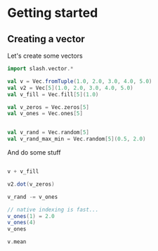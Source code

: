 # Getting started

## Creating a vector

Let's create some vectors

```scala mdoc
import slash.vector.*

val v = Vec.fromTuple(1.0, 2.0, 3.0, 4.0, 5.0)
val v2 = Vec[5](1.0, 2.0, 3.0, 4.0, 5.0)
val v_fill = Vec.fill[5](1.0)

val v_zeros = Vec.zeros[5]
val v_ones = Vec.ones[5]


val v_rand = Vec.random[5]
val v_rand_max_min = Vec.random[5](0.5, 2.0)
```

And do some stuff

```scala mdoc

v + v_fill

v2.dot(v_zeros)

v_rand -= v_ones

// native indexing is fast...
v_ones(1) = 2.0
v_ones(4)
v_ones

v.mean

```
